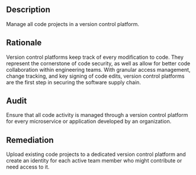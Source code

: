 ## Description

Manage all code projects in a version control platform.

## Rationale

Version control platforms keep track of every modification to code. They represent the cornerstone of code security, as well as allow for better code collaboration within engineering teams. With granular access management, change tracking, and key signing of code edits, version control platforms are the first step in securing the software supply chain.

## Audit

Ensure that all code activity is managed through a version control platform for every microservice or application developed by an organization.

## Remediation

Upload existing code projects to a dedicated version control platform and create an identity for each active team member who might contribute or need access to it.
